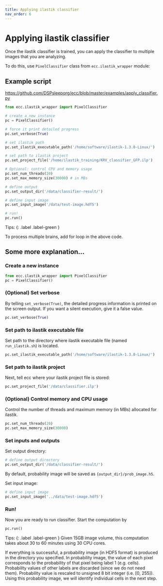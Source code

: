 ```yaml
---
title: Applying ilastik classifier
nav_order: 6
---
```


# Applying ilastik classifier

Once the ilastik classifier is trained, you can apply the classifier to multiple images that you are analyzing.

To do this, use `PixelClassifier` class from `ecc.ilastik_wrapper` module:

## Example script
<https://github.com/DSPsleeporg/ecc/blob/master/examples/apply_classifier.py>

```python
from ecc.ilastik_wrapper import PixelClassifier

# create a new instance
pc = PixelClassifier()

# force it print detailed progress
pc.set_verbose(True)

# set ilastik path
pc.set_ilastik_executable_path('/home/software/ilastik-1.3.0-Linux/')

# set path to ilastik project
pc.set_project_file('/home/ilastik_training/KRV_classifier_GFP.ilp')

# Optional: control CPU and memory usage
pc.set_num_threads(20)
pc.set_max_memory_size(30000) # in MBs

# define output
pc.set_output_dir('/data/classifier-result/')

# define input image
pc.set_input_image('/data/test-image.hdf5')

# run!
pc.run()
```

Tips:
{: .label .label-green }

To process multiple brains, add for loop in the above code.


## Some more explanation...

### Create a new instance
```python
from ecc.ilastik_wrapper import PixelClassifier
pc = PixelClassifier()
```

### (Optional) Set verbose
By telling `set_verbose(True)`, the detailed progress information is printed on the screen output. If you want a silent execution, give it a false value.
```python
pc.set_verbose(True)
```

### Set path to ilastik executable file
Set path to the directory where ilastik executable file (named `run_ilastik.sh`) is located.
```python
pc.set_ilastik_executable_path('/home/software/ilastik-1.3.0-Linux/')
```

### Set path to ilastik project
Next, tell ecc where your ilastik project file is stored:
```python
pc.set_project_file('/data/classifier.ilp')
```

### (Optional) Control memory and CPU usage
Control the number of threads and maximum memory (in MBs) allocated for ilastik.
```python
pc.set_num_threads(20)
pc.set_max_memory_size(30000)
```

### Set inputs and outputs
Set output directory:
```python
# define output directory
pc.set_output_dir('/data/classifier-result/')
```
By default, probability image will be saved as `{output_dir}/prob_image.h5`.

Set input image:
```python
# define input image
pc.set_input_image('../data/test-image.hdf5')
```

### Run!
Now you are ready to run classifier. Start the computation by
```python
pc.run()
```

Tips:
{: .label .label-green }
Given 15GB image volume, this computation takes about 30 to 60 minutes using 30 CPU cores.


If everything is successful, a probability image (in HDF5 format) is produced in the directory you specified. In probability image, the value of each pixel corresponds to the probability of that pixel being label 1 (e.g. cells). Probability values of other labels are discarded (since we do not need them). Probability value is rescaled to unsigned 8 bit integer (i.e. [0, 255]). Using this probability image, we will identify individual cells in the next step.